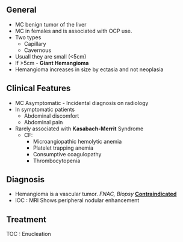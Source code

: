 ## General
- MC benign tumor of the liver
- MC in females and is associated with OCP use.
- Two types
	- Capillary
	- Cavernous
- Usuall they are small (<5cm)
- If >5cm - **Giant Hemangioma**
- Hemangioma increases in size by ectasia and not neoplasia
## Clinical Features
- MC Asymptomatic - Incidental diagnosis on radiology
- In symptomatic patients
	- Abdominal discomfort
	- Abdominal pain
- Rarely associated with **Kasabach-Merrit** Syndrome
	- CF:
		- Microangiopathic hemolytic anemia
		- Platelet trapping anemia
		- Consumptive coagulopathy
		- Thrombocytopenia

## Diagnosis
- Hemangioma is a vascular tumor. *FNAC, Biopsy* <u><b>Contraindicated</b></u>
- IOC : MRI
	Shows peripheral nodular enhancement

## Treatment
TOC : Enucleation